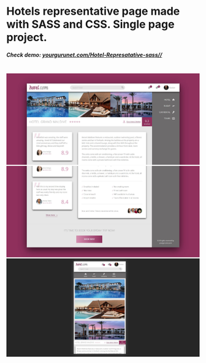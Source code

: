 <h1>Hotels representative page made with SASS and CSS. Single page project.</h1>
<h5>Check demo: <span> <a href="https://yourgurunet.github.io/Represantative-page-css-grid/" target="_blank">yourgurunet.com/Hotel-Represatative-sass//</a> </span> </h5>
<br/>
<img src="images/image-1.JPG" width="1080">
<img src="images/image-2.JPG" width="1080">
<img src="images/image-3.JPG" width="1080">
